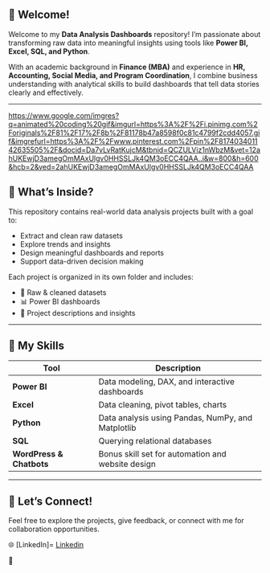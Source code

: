 ## 👋 Welcome!

Welcome to my **Data Analysis Dashboards** repository! I’m passionate about transforming raw data into meaningful insights using tools like **Power BI, Excel, SQL, and Python**.

With an academic background in **Finance (MBA)** and experience in **HR, Accounting, Social Media, and Program Coordination**, I combine business understanding with analytical skills to build dashboards that tell data stories clearly and effectively.

---
https://www.google.com/imgres?q=animated%20coding%20gif&imgurl=https%3A%2F%2Fi.pinimg.com%2Foriginals%2F81%2F17%2F8b%2F81178b47a8598f0c81c4799f2cdd4057.gif&imgrefurl=https%3A%2F%2Fwww.pinterest.com%2Fpin%2F817403401142635505%2F&docid=Da7vLvRatKujcM&tbnid=QCZULViz1nWbzM&vet=12ahUKEwjD3amegOmMAxUlgv0HHSSLJk4QM3oECC4QAA..i&w=800&h=600&hcb=2&ved=2ahUKEwjD3amegOmMAxUlgv0HHSSLJk4QM3oECC4QAA

## 💼 What’s Inside?

This repository contains real-world data analysis projects built with a goal to:
- Extract and clean raw datasets
- Explore trends and insights
- Design meaningful dashboards and reports
- Support data-driven decision making




Each project is organized in its own folder and includes:
- 📁 Raw & cleaned datasets  
- 📊 Power BI dashboards  
- 📝 Project descriptions and insights  

---

## 🧠 My Skills

| Tool | Description |
|------|-------------|
| **Power BI** | Data modeling, DAX, and interactive dashboards |
| **Excel** | Data cleaning, pivot tables, charts |
| **Python** | Data analysis using Pandas, NumPy, and Matplotlib |
| **SQL** | Querying relational databases |
| **WordPress & Chatbots** | Bonus skill set for automation and website design |

---




## 🤝 Let’s Connect!

Feel free to explore the projects, give feedback, or connect with me for collaboration opportunities.

🌐 [LinkedIn]= <a href= "https://www.linkedin.com/in/waqar-ahmed-khan-559a40161/">Linkedin</a>

💼
